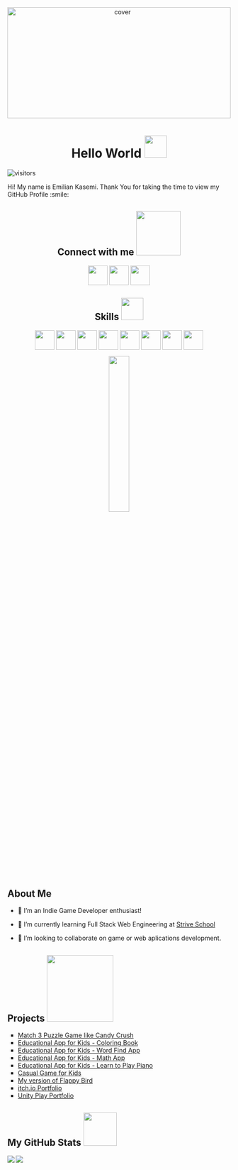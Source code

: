 
<div align="center">
<img width="100%" height = "250px" src="https://goombastomp.com/wp-content/uploads/2019/08/Ranking-Super-Mario-Bros-Series-22.gif" alt="cover" />
</div>

<h1 align='center'> Hello World <img src = "https://raw.githubusercontent.com/MartinHeinz/MartinHeinz/master/wave.gif" width = 50px> </h1>
<p align='center'>

![visitors](https://visitor-badge.glitch.me/badge?page_id=theringsofsaturn.theringsofsaturn)

</p>
<div size='20px'> Hi! My name is Emilian Kasemi. Thank You for taking the time to view my GitHub Profile :smile: 
<h2 align='center'> Connect with me <img src='https://raw.githubusercontent.com/ShahriarShafin/ShahriarShafin/main/Assets/handshake.gif' width="100px"> </h2>
<p align = 'center'>
<a href = 'https://www.linkedin.com/in/emilian-kasemi'> <img width = '44px' align= 'center' src="https://raw.githubusercontent.com/rahulbanerjee26/githubAboutMeGenerator/main/icons/linked-in-alt.svg"/></a> 
<a href = 'https://theringsofsaturn.github.io/Emilian-Kasemi-Resume/'> <img width = '44px' align= 'center' src="https://raw.githubusercontent.com/rahulbanerjee26/githubAboutMeGenerator/main/icons/portfolio.png"/></a> 
<a href = 'https://www.github.com/theringsofsaturn'> <img width = '44px' align= 'center' src="https://raw.githubusercontent.com/rahulbanerjee26/githubAboutMeGenerator/main/icons/github.svg"/></a> 

</p>
</div>

<h2 align='center'> Skills <img src = "https://media2.giphy.com/media/QssGEmpkyEOhBCb7e1/giphy.gif?cid=ecf05e47a0n3gi1bfqntqmob8g9aid1oyj2wr3ds3mg700bl&rid=giphy.gif" width = 50px> </h2>
<p align = 'center'>
<img width ='44px' align='center' src ='https://raw.githubusercontent.com/rahulbanerjee26/githubAboutMeGenerator/main/icons/unity.svg'>
<img width ='44px' align='center' src ='https://raw.githubusercontent.com/rahulbanerjee26/githubAboutMeGenerator/main/icons/blender.svg'>
<img width ='44px' align='center' src ='https://raw.githubusercontent.com/rahulbanerjee26/githubAboutMeGenerator/main/icons/csharp.svg'>
<img width ='44px' align='center' src ='https://raw.githubusercontent.com/rahulbanerjee26/githubAboutMeGenerator/main/icons/html.svg'>
<img width ='44px' align='center' src ='https://raw.githubusercontent.com/rahulbanerjee26/githubAboutMeGenerator/main/icons/css.svg'>
<img width ='44px' align='center' src ='https://raw.githubusercontent.com/rahulbanerjee26/githubAboutMeGenerator/main/icons/javascript.svg'>
<img width ='44px' align='center' src ='https://raw.githubusercontent.com/rahulbanerjee26/githubAboutMeGenerator/main/icons/photoshop.svg'>
<img width ='44px' align='center' src ='https://raw.githubusercontent.com/rahulbanerjee26/githubAboutMeGenerator/main/icons/illustrator.svg'>
<br>
</p>
<div align='center'>
<img width ='30%' height = '30%'  src='https://cdn.pixabay.com/photo/2018/09/24/08/31/pixel-cells-3699334_1280.png'/>
</div>
<h2> About Me </h2>

- 🔭 I’m an Indie Game Developer enthusiast!

- 🌱 I’m currently learning Full Stack Web Engineering at <a href="https://strive.school/" target="_blank">Strive School</a>

- 👯 I’m looking to collaborate on game or web aplications development. 



<h2> Projects <img src = "https://media0.giphy.com/media/KDDpcKigbfFpnejZs6/giphy.gif?cid=ecf05e47oy6f4zjs8g1qoiystc56cu7r9tb8a1fe76e05oty&rid=giphy.gif" width = 150px></h2>

<ul style="list-style-type:square;">
        <li><a href="https://play.google.com/store/apps/details?id=com.emiliankasemi.candyzana">Match 3 Puzzle Game like Candy Crush</a></li>
        <li><a href="https://play.google.com/store/apps/details?id=com.emiliankasemi.piktorivogel">Educational App for Kids - Coloring Book</a></li>
        <li><a href="https://play.google.com/store/apps/details?id=com.emiliankasemi.wordsearch">Educational App for Kids - Word Find App</a></li>
        <li><a href="https://play.google.com/store/apps/details?id=com.emiliankasemi.matematikaperfemije">Educational App for Kids - Math App</a></li>
        <li><a href="https://play.google.com/store/apps/details?id=com.emiliankasemi.piano">Educational App for Kids - Learn to Play Piano</a></li>
        <li><a href="https://play.google.com/store/apps/details?id=com.emiliankasemi.odisea">Casual Game for Kids</a></li>
        <li><a href="https://play.google.com/store/apps/details?id=com.emiliankasemi.kozmonauti">My version of Flappy Bird</a></li>
        <li><a href="https://emilian-kasemi.itch.io/">itch.io Portfolio</a></li>
        <li><a href="https://play.unity.com/u/the_rings_of_saturn">Unity Play Portfolio</a></li>
        </ul>

<h2> My GitHub Stats <img src='https://media1.giphy.com/media/du3J3cXyzhj75IOgvA/giphy.gif?cid=ecf05e47x2g034i9pzwtzzsd3xgg2w9nr94t4tflbbgo3008&rid=giphy.gif' width='75px'> </h2>
<a href="https://github.com/anuraghazra/github-readme-stats">
<img align="left" src="https://github-readme-stats.vercel.app/api?username=theringsofsaturn&count_private=true&show_icons=true&theme=default" />
</a>
<a href="https://github.com/anuraghazra/convoychat">
<img align="center" src="https://github-readme-stats.vercel.app/api/top-langs/?username=theringsofsaturn&theme=default" />
</a>

<!-- BLOG-POST-LIST:START -->
<!-- BLOG-POST-LIST:END -->

